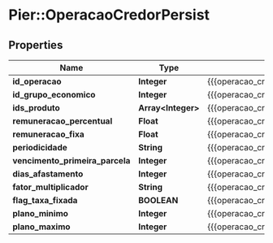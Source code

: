 # Pier::OperacaoCredorPersist

## Properties
Name | Type | Description | Notes
------------ | ------------- | ------------- | -------------
**id_operacao** | **Integer** | {{{operacao_credor_persist_id_operacao_value}}} | 
**id_grupo_economico** | **Integer** | {{{operacao_credor_persist_id_grupo_economico_value}}} | 
**ids_produto** | **Array&lt;Integer&gt;** | {{{operacao_credor_persist_ids_produto_value}}} | 
**remuneracao_percentual** | **Float** | {{{operacao_credor_persist_remuneracao_percentual_value}}} | [optional] 
**remuneracao_fixa** | **Float** | {{{operacao_credor_persist_remuneracao_fixa_value}}} | [optional] 
**periodicidade** | **String** | {{{operacao_credor_persist_periodicidade_value}}} | [optional] 
**vencimento_primeira_parcela** | **Integer** | {{{operacao_credor_persist_vencimento_primeira_parcela_value}}} | [optional] 
**dias_afastamento** | **Integer** | {{{operacao_credor_persist_dias_afastamento_value}}} | [optional] 
**fator_multiplicador** | **String** | {{{operacao_credor_persist_fator_multiplicador_value}}} | [optional] 
**flag_taxa_fixada** | **BOOLEAN** | {{{operacao_credor_persist_flag_taxa_fixada_value}}} | [optional] 
**plano_minimo** | **Integer** | {{{operacao_credor_persist_plano_minimo_value}}} | 
**plano_maximo** | **Integer** | {{{operacao_credor_persist_plano_maximo_value}}} | 




